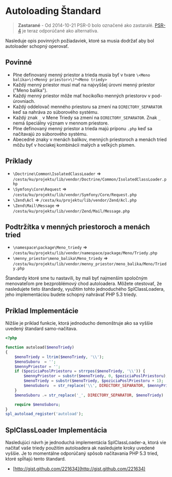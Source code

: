 Autoloading Štandard
====================

> **Zastarané** - Od 2014-10-21 PSR-0 bolo označené ako zastaralé. [PSR-4] je teraz odporúčané
ako alternatíva.

[PSR-4]: http://www.php-fig.org/psr/psr-4/

Nasleduje opis povinných požiadaviek, ktoré sa musia dodržať aby bol autoloader schopný operovať.

Povinné
---------

* Plne definovaný menný priestor a trieda musia byť v tvare
 `\<Meno balíka>\(<Menný priestor>\)*<Meno triedy>`
* Každý menný priestor musí mať na najvyššej úrovni menný priestor ("Meno balíka").
* Každý menný priestor môže mať hocikoľko menných priestorov v pod-úrovniach.
* Každý oddelovač menného priestoru sa zmení na `DIRECTORY_SEPARATOR` keď sa
  nahráva zo súborového systému.
* Každý znak `_` v Mene Triedy sa zmení na `DIRECTORY_SEPARATOR`. Znak `_` nemá špeciálny význam v mennom priestore.
* Plne definovaný menný priestor a trieda majú príponu `.php` keď sa načítavajú zo súborového systému.
* Abecedné znaky v menách balíkov, menných priestoroch a menách tried môžu byť v hociakej kombinácii
  malých a veľkých písmen.

Príklady
--------

* `\Doctrine\Common\IsolatedClassLoader` => `/cesta/ku/projektu/lib/vendor/Doctrine/Common/IsolatedClassLoader.php`
* `\Symfony\Core\Request` => `/cesta/ku/projektu/lib/vendor/Symfony/Core/Request.php`
* `\Zend\Acl` => `/cesta/ku/projektu/lib/vendor/Zend/Acl.php`
* `\Zend\Mail\Message` => `/cesta/ku/projektu/lib/vendor/Zend/Mail/Message.php`

Podtržítka v menných priestoroch a menách tried
-----------------------------------------------

* `\namespace\package\Meno_triedy` => `/cesta/ku/projektu/lib/vendor/namespace/package/Meno/Triedy.php`
* `\menny_priestor\meno_balika\Meno_triedy` => `/cesta/ku/projektu/lib/vendor/menny_priestor/meno_balika/Meno/Triedy.php`

Štandardy ktoré sme tu nastavili, by mali byť najmenším spoločným menovateľom 
pre bezproblémový chod autoloadera. Môžete otestovať, že nasledujete 
tieto štandardy, využitím tohto jednoduchého SplClassLoadera,
jeho implementáciou budete schopný nahrávať PHP 5.3 triedy.

Príklad Implementácie
---------------------

Nižšie je príklad funkcie, ktorá jednoducho demonštruje ako sa vyššie uvedený štandard samo-načítava.

```php
<?php

function autoload($menoTriedy)
{
    $menoTriedy = ltrim($menoTriedy, '\\');
    $menoSuboru  = '';
    $mennyPriestor = '';
    if ($poziciaPoslPriestoru = strrpos($menoTriedy, '\\')) {
        $mennyPriestor = substr($menoTriedy, 0, $poziciaPoslPriestoru);
        $menoTriedy = substr($menoTriedy, $poziciaPoslPriestoru + 1);
        $menoSuboru  = str_replace('\\', DIRECTORY_SEPARATOR, $mennyPriestor) . DIRECTORY_SEPARATOR;
    }
    $menoSuboru .= str_replace('_', DIRECTORY_SEPARATOR, $menoTriedy) . '.php';

    require $menoSuboru;
}
spl_autoload_register('autoload');
```

SplClassLoader Implementácia
----------------------------

Nasledujúci návrh je jednoduchá implementácia SplClassLoader-a, ktorá vie načítať vaše triedy
použitím autoloadera ak nasledujete kroky uvedené vyššie. Je to momentálne odporúčaný spôsob
načítavania PHP 5.3 tried, ktoré spĺňajú tento štandard.

* [http://gist.github.com/221634](http://gist.github.com/221634)

